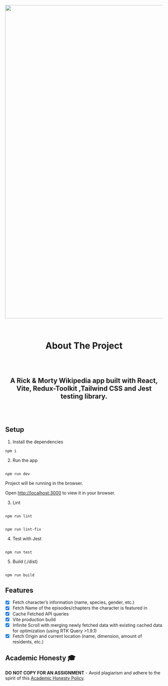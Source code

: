 <p align="center"><a><img src="https://i.imgur.com/NRhA3Yw.png" width="1000" alt=""></a></p><br>

<h1 align="center">About The Project</h1><br><br>

<h2 align="center">A Rick & Morty Wikipedia app built with React, Vite, Redux-Toolkit ,Tailwind CSS and Jest testing library. </h2><br><br>

## Setup

1. Install the dependencies

```
npm i
```

2. Run the app

```

npm run dev

```

Project will be running in the browser.

Open [http://localhost:3000](http://localhost:3000) to view it in your browser.

3. Lint

```

npm run lint

```

```

npm run lint-fix

```

4. Test with Jest

```

npm run test

```

5. Build (./dist)

```

npm run build

```

## Features

- [x] Fetch character’s information (name, species, gender, etc.)
- [x] Fetch Name of the episodes/chapters the character is featured in
- [x] Cache Fetched API queries
- [x] Vite production build
- [x] Infinite Scroll with merging newly fetched data with existing cached data for optimization (using RTK Query >1.9.1)
- [x] Fetch Origin and current location (name, dimension, amount of residents, etc.)

## Academic Honesty 🎓

**DO NOT COPY FOR AN ASSIGNMENT** - Avoid plagiarism and adhere to the spirit of this [Academic Honesty Policy](https://www.freecodecamp.org/news/academic-honesty-policy/).

```

```
